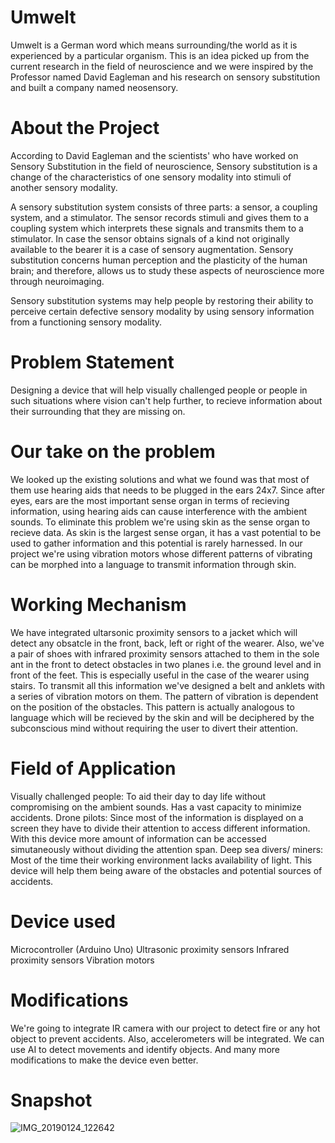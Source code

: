 # Umwelt
Umwelt is a German word which means surrounding/the world as it is experienced by a particular organism. This is an idea picked up from the current research in the field of neuroscience and we were inspired by the Professor named David Eagleman and his research on sensory substitution and built a company named neosensory.

# About the Project
According to David Eagleman and the scientists' who have worked on Sensory Substitution in the field of neuroscience, Sensory substitution is a change of the characteristics of one sensory modality into stimuli of another sensory modality.

A sensory substitution system consists of three parts: a sensor, a coupling system, and a stimulator. The sensor records stimuli and gives them to a coupling system which interprets these signals and transmits them to a stimulator. In case the sensor obtains signals of a kind not originally available to the bearer it is a case of sensory augmentation. Sensory substitution concerns human perception and the plasticity of the human brain; and therefore, allows us to study these aspects of neuroscience more through neuroimaging.

Sensory substitution systems may help people by restoring their ability to perceive certain defective sensory modality by using sensory information from a functioning sensory modality. 

# Problem Statement
Designing a device that will help visually challenged people or people in such situations where vision can't help further, to recieve information about their surrounding that they are missing on.

# Our take on the problem
We looked up the existing solutions and what we found was that most of them use hearing aids that needs to be plugged in the ears 24x7. Since after eyes, ears are the most important sense organ in terms of recieving information, using hearing aids can cause interference with the ambient sounds. To eliminate this problem we're using skin as the sense organ to recieve data. As skin is the largest sense organ, it has a vast potential to be used to gather information and this potential is rarely harnessed. In our project we're using vibration motors whose different patterns of vibrating can be morphed into a language to transmit information through skin.

# Working Mechanism
We have integrated ultarsonic proximity sensors to a jacket which will detect any obsatcle in the front, back, left or right of the wearer. Also, we've a pair of shoes with infrared proximity sensors attached to them in the sole ant in the front to detect obstacles in two planes i.e. the ground level and in front of the feet. This is especially useful in the case of the wearer using stairs.
To transmit all this information we've designed a belt and anklets with a series of vibration motors on them. The pattern of vibration is dependent on the position of the obstacles. This pattern is actually analogous to language which will be recieved by the skin and will be deciphered by the subconscious mind without requiring the user to divert their attention.

# Field of Application
 Visually challenged people: To aid their day to day life without compromising on the ambient sounds. Has a vast capacity to minimize accidents.
 Drone pilots: Since most of the information is displayed on a screen they have to divide their attention to access different information. With this device more amount of information can be accessed simutaneously without dividing the attention span.
 Deep sea divers/ miners: Most of the time their working environment lacks availability of light. This device will help them being aware of the obstacles and potential sources of accidents.

# Device used
 Microcontroller (Arduino Uno)
 Ultrasonic proximity sensors
 Infrared proximity sensors
 Vibration motors

# Modifications
We're going to integrate IR camera with our project to detect fire or any hot object to prevent accidents. Also, accelerometers will be integrated. We can use AI to detect movements and identify objects. And many more modifications to make the device even better.

# Snapshot
![IMG_20190124_122642](https://user-images.githubusercontent.com/46192924/82535664-d4f3be00-9b64-11ea-89eb-f692dba6eb95.jpg)
